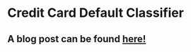 # Credit Card Default Classifier

## A blog post can be found [here!](https://naokawano.quarto.pub/credit-card-default-classification/)
  

